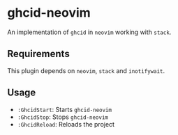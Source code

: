 # ghcid-neovim
An implementation of `ghcid` in `neovim` working with `stack`.

## Requirements
This plugin depends on `neovim`, `stack` and `inotifywait`.

## Usage
- `:GhcidStart`: Starts `ghcid-neovim`
- `:GhcidStop`: Stops `ghcid-neovim`
- `:GhcidReload`: Reloads the project
